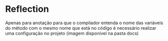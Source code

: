 # Reflection

Apenas para anotação para que o compilador entenda o nome das variáveis do método com o mesmo nome que está no código é necessário realizar uma configuração no projeto (imagem disponível na pasta docs)
